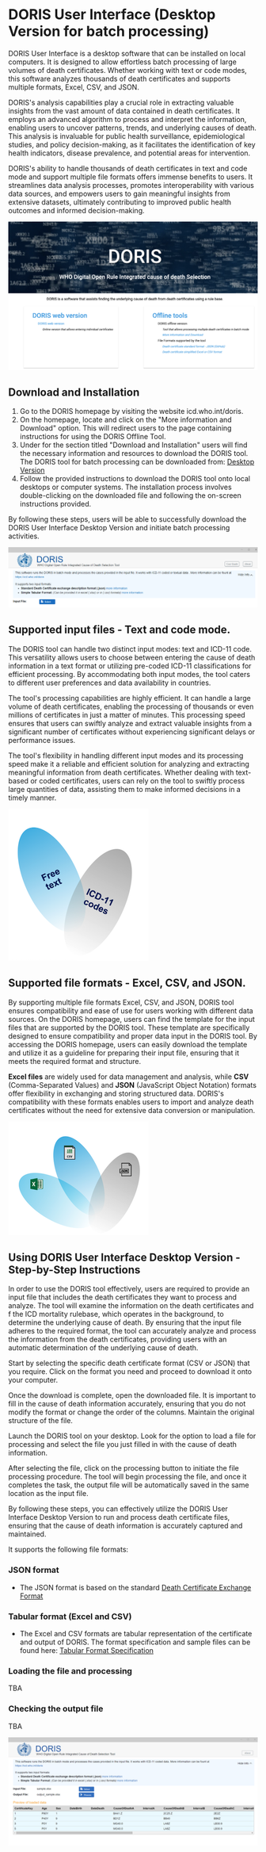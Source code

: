# DORIS User Interface (Desktop Version for batch processing) 

DORIS User Interface is a desktop software that can be installed on local computers. It is designed to allow effortless batch processing of large volumes of death certificates. Whether working with text or code modes, this software analyzes thousands of death certificates and supports multiple formats, Excel, CSV, and JSON.

DORIS's analysis capabilities play a crucial role in extracting valuable insights from the vast amount of data contained in death certificates. It employs an advanced algorithm to process and interpret the information, enabling users to uncover patterns, trends, and underlying causes of death. This analysis is invaluable for public health surveillance, epidemiological studies, and policy decision-making, as it facilitates the identification of key health indicators, disease prevalence, and potential areas for intervention.

DORIS's ability to handle thousands of death certificates in text and code mode and support multiple file formats offers immense benefits to users. It streamlines data analysis processes, promotes interoperability with various data sources, and empowers users to gain meaningful insights from extensive datasets, ultimately contributing to improved public health outcomes and informed decision-making.

![DORIShomepagepicture ](img/DORIShomepage.png)

## Download and Installation

1. Go to the DORIS homepage by visiting the website icd.who.int/doris.
2. On the homepage, locate and click on the "More information and Download" option. This will redirect users to the page containing instructions for using the DORIS Offline Tool.
3. Under for the section titled "Download and Installation" users will find the necessary information and resources to download the DORIS tool. The DORIS tool for batch processing can be downloaded from: [Desktop Version](https://icdcdn.who.int/doris/DorisUI_0.6.0.0_x64-rc1.msix)
4. Follow the provided instructions to download the DORIS tool onto local desktops or computer systems. The installation process involves double-clicking on the downloaded file and following the on-screen instructions provided. 

By following these steps, users will be able to successfully download the DORIS User Interface Desktop Version and initiate batch processing activities.

![dorisuipicture](img/dorisui.png)

## Supported input files - Text and code mode.

The DORIS tool can handle two distinct input modes: text and ICD-11 code. This versatility allows users to choose between entering the cause of death information in a text format or utilizing pre-coded ICD-11 classifications for efficient processing. By accommodating both input modes, the tool caters to different user preferences and data availability in countries.

The tool's processing capabilities are highly efficient. It can handle a large volume of death certificates, enabling the processing of thousands or even millions of certificates in just a matter of minutes. This processing speed ensures that users can swiftly analyze and extract valuable insights from a significant number of certificates without experiencing significant delays or performance issues. 

The tool's flexibility in handling different input modes and its processing speed make it a reliable and efficient solution for analyzing and extracting meaningful information from death certificates. Whether dealing with text-based or coded certificates, users can rely on the tool to swiftly process large quantities of data, assisting them to make informed decisions in a timely manner.

![textcodemodessupportedpicture ](img/textcodemodessupported.png)

## Supported file formats - Excel, CSV, and JSON.

By supporting multiple file formats Excel, CSV, and JSON, DORIS tool ensures compatibility and ease of use for users working with different data sources. On the DORIS homepage, users can find the template for the input files that are supported by the DORIS tool. These template are specifically designed to ensure compatibility and proper data input in the DORIS tool. By accessing the DORIS homepage, users can easily download the template and utilize it as a guideline for preparing their input file, ensuring that it meets the required format and structure. 

**Excel files** are widely used for data management and analysis, while **CSV** (Comma-Separated Values) and **JSON** (JavaScript Object Notation) formats offer flexibility in exchanging and storing structured data. DORIS's compatibility with these formats enables users to import and analyze death certificates without the need for extensive data conversion or manipulation.

![fileformatsupportedpagepicture ](img/fileformatsupported.png)

## Using DORIS User Interface Desktop Version - Step-by-Step Instructions

In order to use the DORIS tool effectively, users are required to provide an input file that includes the death certificates they want to process and analyze. The tool will examine the information on the death certificates and f the ICD mortality rulebase, which operates in the background, to determine the underlying cause of death. By ensuring that the input file adheres to the required format, the tool can accurately analyze and process the information from the death certificates, providing users with an automatic determination of the underlying cause of death.

Start by selecting the specific death certificate format (CSV or JSON) that you require. Click on the format you need and proceed to download it onto your computer.

Once the download is complete, open the downloaded file. It is important to fill in the cause of death information accurately, ensuring that you do not modify the format or change the order of the columns. Maintain the original structure of the file.

Launch the DORIS tool on your desktop. Look for the option to load a file for processing and select the file you just filled in with the cause of death information.

After selecting the file, click on the processing button to initiate the file processing procedure. The tool will begin processing the file, and once it completes the task, the output file will be automatically saved in the same location as the input file.

By following these steps, you can effectively utilize the DORIS User Interface Desktop Version to run and process death certificate files, ensuring that the cause of death information is accurately captured and maintained.

It supports the following file  formats:

### JSON format
- The JSON format is based on the standard [Death Certificate Exchange Format](json-format.md) 

### Tabular format (Excel and CSV)
- The Excel and CSV formats are tabular representation of the certificate and output of DORIS. The format specification and sample files can be found 
here: [Tabular Format Specification](csv-excel-format.md)

### Loading the file and processing

TBA

### Checking the output file

TBA

![DORIS UI Screenshot](img/dorisuiscreen.png)



